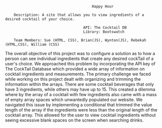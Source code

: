                                             Happy Hour

        Description: A site that allows you to view ingredients of a desired cocktail of your choice.

                                        API: The Cocktail DB
                                        Library: Bootswatch

        Team Members: Sue (HTML, CSS), Brian(JS), Wynton(JS), Rebekah (HTML,CSS), William (CSS)


The overall objective of this project was to configure a solution as to how a person can see individual ingredients that create any desired cockTail of a user's choice. We approached this problem by incorporating the API key of The CockTail Database which provided a wide array of information on cocktail ingredients and measurements. The primary challenge we faced while working on this project dealt with organizing and trimming the information within the arrays. There are some cocktail beverages that only have 3 ingredients, while others may have up to 15. This created a dilemma where by the array of a cocktail with few ingredients also came with a mass of empty array spaces which unwantedly populated our website. We navigated this issue by implementing a conditional that trimmed the value length of the array if the ingredients were less than the original length of the cocktail array. This allowed for the user to view cocktail ingredients without seeing excessive blank spaces on the screen when searching drinks. 

